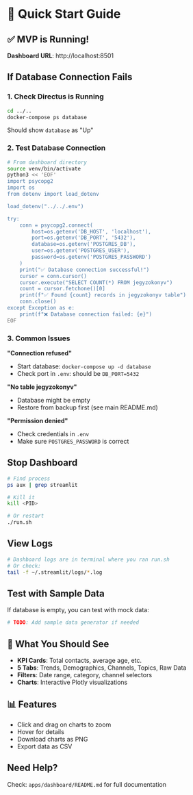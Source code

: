 # 🚀 Quick Start Guide

## ✅ MVP is Running!

**Dashboard URL**: http://localhost:8501

## If Database Connection Fails

### 1. Check Directus is Running

```bash
cd ../..
docker-compose ps database
```

Should show `database` as "Up"

### 2. Test Database Connection

```bash
# From dashboard directory
source venv/bin/activate
python3 << 'EOF'
import psycopg2
import os
from dotenv import load_dotenv

load_dotenv("../../.env")

try:
    conn = psycopg2.connect(
        host=os.getenv('DB_HOST', 'localhost'),
        port=os.getenv('DB_PORT', '5432'),
        database=os.getenv('POSTGRES_DB'),
        user=os.getenv('POSTGRES_USER'),
        password=os.getenv('POSTGRES_PASSWORD')
    )
    print("✅ Database connection successful!")
    cursor = conn.cursor()
    cursor.execute("SELECT COUNT(*) FROM jegyzokonyv")
    count = cursor.fetchone()[0]
    print(f"✅ Found {count} records in jegyzokonyv table")
    conn.close()
except Exception as e:
    print(f"❌ Database connection failed: {e}")
EOF
```

### 3. Common Issues

**"Connection refused"**
- Start database: `docker-compose up -d database`
- Check port in `.env`: should be `DB_PORT=5432`

**"No table jegyzokonyv"**
- Database might be empty
- Restore from backup first (see main README.md)

**"Permission denied"**
- Check credentials in `.env`
- Make sure `POSTGRES_PASSWORD` is correct

## Stop Dashboard

```bash
# Find process
ps aux | grep streamlit

# Kill it
kill <PID>

# Or restart
./run.sh
```

## View Logs

```bash
# Dashboard logs are in terminal where you ran run.sh
# Or check:
tail -f ~/.streamlit/logs/*.log
```

## Test with Sample Data

If database is empty, you can test with mock data:

```bash
# TODO: Add sample data generator if needed
```

## 🎉 What You Should See

- **KPI Cards**: Total contacts, average age, etc.
- **5 Tabs**: Trends, Demographics, Channels, Topics, Raw Data
- **Filters**: Date range, category, channel selectors
- **Charts**: Interactive Plotly visualizations

## 📊 Features

- Click and drag on charts to zoom
- Hover for details
- Download charts as PNG
- Export data as CSV

## Need Help?

Check: `apps/dashboard/README.md` for full documentation

